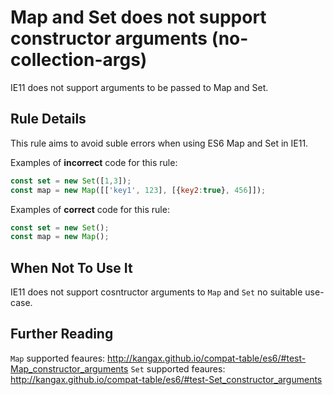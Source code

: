 # Map and Set does not support constructor arguments (no-collection-args)

IE11 does not support arguments to be passed to Map and Set.


## Rule Details

This rule aims to avoid suble errors when using ES6 Map and Set in IE11.

Examples of **incorrect** code for this rule:

```js
const set = new Set([1,3]);
const map = new Map([['key1', 123], [{key2:true}, 456]]);
```

Examples of **correct** code for this rule:

```js
const set = new Set();
const map = new Map();
```

## When Not To Use It

IE11 does not support cosntructor arguments to `Map` and `Set` no suitable use-case.

## Further Reading

`Map` supported feaures: http://kangax.github.io/compat-table/es6/#test-Map_constructor_arguments
`Set` supported feaures: http://kangax.github.io/compat-table/es6/#test-Set_constructor_arguments
